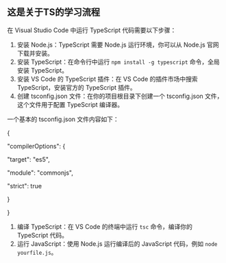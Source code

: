## 这是关于TS的学习流程

在 Visual Studio Code 中运行 TypeScript 代码需要以下步骤：

1. 安装 Node.js：TypeScript 需要 Node.js 运行环境，你可以从 Node.js 官网下载并安装。
2. 安装 TypeScript：在命令行中运行 `npm install -g typescript` 命令，全局安装 TypeScript。
3. 安装 VS Code 的 TypeScript 插件：在 VS Code 的插件市场中搜索 TypeScript，安装官方的 TypeScript 插件。
4. 创建 tsconfig.json 文件：在你的项目根目录下创建一个 tsconfig.json 文件，这个文件用于配置 TypeScript 编译器。

一个基本的 tsconfig.json 文件内容如下：

{

 "compilerOptions": {

  "target": "es5",

  "module": "commonjs",

  "strict": true

 }

}

1. 编译 TypeScript：在 VS Code 的终端中运行 `tsc` 命令，编译你的 TypeScript 代码。
2. 运行 JavaScript：使用 Node.js 运行编译后的 JavaScript 代码，例如 `node yourfile.js`。